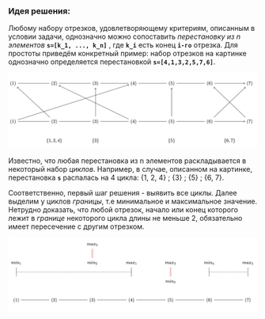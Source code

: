### Идея решения:

Любому набору отрезков, удовлетворяющему критериям, описанным в условии задачи, однозначно можно сопоставить *перестановку из n элементов* **`s=[k_1, ..., k_n]`** , где **`k_i`** есть конец **`i-го`** отрезка. Для простоты приведём конкретный пример: набор отрезков на картинке однозначно определяется перестановкой **`s=[4,1,3,2,5,7,6]`**.

![Иллюстрация к проекту](https://github.com/GiBBS-Matvey/Source-cpp/raw/master/Intersecting_segments(ver.2)/Images/example_segments.jpg)

Известно, что любая перестановка из n элементов раскладывается в некоторый набор *циклов*. Например, в случае, описанном на картинке, перестановка **`s`** распалась на 4 цикла: {1, 2, 4} ; {3} ; {5} ; {6, 7}.

Соответственно, первый шаг решения - выявить все циклы. Далее выделим у циклов *границы*, т.е минимальное и максимальное значение. Нетрудно доказать, что любой отрезок, начало или конец которого лежит в *границе* некоторого цикла длины не меньше 2, обязательно имеет пересечение с другим отрезком.  

![Иллюстрация к проекту](https://github.com/GiBBS-Matvey/Source-cpp/raw/master/Intersecting_segments(ver.2)/Images/cycles_segments.jpg)

